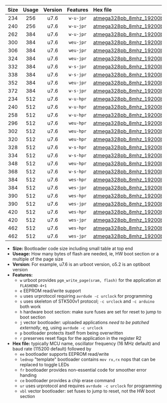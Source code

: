 |Size|Usage|Version|Features|Hex file|
|:-:|:-:|:-:|:-:|:--|
|234|256|u7.6|`w-u-jpr`|[atmega328pb_8mhz_19200bps_ur_vbl.hex](https://raw.githubusercontent.com/stefanrueger/urboot/main//atmega328pb_8mhz_19200bps_ur_vbl.hex)|
|240|256|u7.6|`w-u-jpr`|[atmega328pb_8mhz_19200bps_lednop_ur_vbl.hex](https://raw.githubusercontent.com/stefanrueger/urboot/main//atmega328pb_8mhz_19200bps_lednop_ur_vbl.hex)|
|262|384|u7.6|`w-u-jpr`|[atmega328pb_8mhz_19200bps_lednop_fr_ur_vbl.hex](https://raw.githubusercontent.com/stefanrueger/urboot/main//atmega328pb_8mhz_19200bps_lednop_fr_ur_vbl.hex)|
|300|384|u7.6|`weu-jpr`|[atmega328pb_8mhz_19200bps_ee_ur_vbl.hex](https://raw.githubusercontent.com/stefanrueger/urboot/main//atmega328pb_8mhz_19200bps_ee_ur_vbl.hex)|
|306|384|u7.6|`weu-jpr`|[atmega328pb_8mhz_19200bps_ee_lednop_ur_vbl.hex](https://raw.githubusercontent.com/stefanrueger/urboot/main//atmega328pb_8mhz_19200bps_ee_lednop_ur_vbl.hex)|
|324|384|u7.6|`weu-jpr`|[atmega328pb_8mhz_19200bps_ee_lednop_fr_ur_vbl.hex](https://raw.githubusercontent.com/stefanrueger/urboot/main//atmega328pb_8mhz_19200bps_ee_lednop_fr_ur_vbl.hex)|
|332|384|u7.6|`w-s-jpr`|[atmega328pb_8mhz_19200bps_vbl.hex](https://raw.githubusercontent.com/stefanrueger/urboot/main//atmega328pb_8mhz_19200bps_vbl.hex)|
|338|384|u7.6|`w-s-jpr`|[atmega328pb_8mhz_19200bps_lednop_vbl.hex](https://raw.githubusercontent.com/stefanrueger/urboot/main//atmega328pb_8mhz_19200bps_lednop_vbl.hex)|
|352|384|u7.6|`weu-jpr`|[atmega328pb_8mhz_19200bps_ee_lednop_fr_ce_ur_vbl.hex](https://raw.githubusercontent.com/stefanrueger/urboot/main//atmega328pb_8mhz_19200bps_ee_lednop_fr_ce_ur_vbl.hex)|
|372|384|u7.6|`w-s-jpr`|[atmega328pb_8mhz_19200bps_lednop_fr_vbl.hex](https://raw.githubusercontent.com/stefanrueger/urboot/main//atmega328pb_8mhz_19200bps_lednop_fr_vbl.hex)|
|234|512|u7.6|`w-u-hpr`|[atmega328pb_8mhz_19200bps_ur.hex](https://raw.githubusercontent.com/stefanrueger/urboot/main//atmega328pb_8mhz_19200bps_ur.hex)|
|240|512|u7.6|`w-u-hpr`|[atmega328pb_8mhz_19200bps_lednop_ur.hex](https://raw.githubusercontent.com/stefanrueger/urboot/main//atmega328pb_8mhz_19200bps_lednop_ur.hex)|
|258|512|u7.6|`w-u-hpr`|[atmega328pb_8mhz_19200bps_lednop_fr_ur.hex](https://raw.githubusercontent.com/stefanrueger/urboot/main//atmega328pb_8mhz_19200bps_lednop_fr_ur.hex)|
|296|512|u7.6|`weu-hpr`|[atmega328pb_8mhz_19200bps_ee_ur.hex](https://raw.githubusercontent.com/stefanrueger/urboot/main//atmega328pb_8mhz_19200bps_ee_ur.hex)|
|302|512|u7.6|`weu-hpr`|[atmega328pb_8mhz_19200bps_ee_lednop_ur.hex](https://raw.githubusercontent.com/stefanrueger/urboot/main//atmega328pb_8mhz_19200bps_ee_lednop_ur.hex)|
|320|512|u7.6|`weu-hpr`|[atmega328pb_8mhz_19200bps_ee_lednop_fr_ur.hex](https://raw.githubusercontent.com/stefanrueger/urboot/main//atmega328pb_8mhz_19200bps_ee_lednop_fr_ur.hex)|
|328|512|u7.6|`w-s-hpr`|[atmega328pb_8mhz_19200bps.hex](https://raw.githubusercontent.com/stefanrueger/urboot/main//atmega328pb_8mhz_19200bps.hex)|
|334|512|u7.6|`w-s-hpr`|[atmega328pb_8mhz_19200bps_lednop.hex](https://raw.githubusercontent.com/stefanrueger/urboot/main//atmega328pb_8mhz_19200bps_lednop.hex)|
|348|512|u7.6|`weu-hpr`|[atmega328pb_8mhz_19200bps_ee_lednop_fr_ce_ur.hex](https://raw.githubusercontent.com/stefanrueger/urboot/main//atmega328pb_8mhz_19200bps_ee_lednop_fr_ce_ur.hex)|
|368|512|u7.6|`w-s-hpr`|[atmega328pb_8mhz_19200bps_lednop_fr.hex](https://raw.githubusercontent.com/stefanrueger/urboot/main//atmega328pb_8mhz_19200bps_lednop_fr.hex)|
|384|512|u7.6|`wes-hpr`|[atmega328pb_8mhz_19200bps_ee.hex](https://raw.githubusercontent.com/stefanrueger/urboot/main//atmega328pb_8mhz_19200bps_ee.hex)|
|384|512|u7.6|`wes-jpr`|[atmega328pb_8mhz_19200bps_ee_vbl.hex](https://raw.githubusercontent.com/stefanrueger/urboot/main//atmega328pb_8mhz_19200bps_ee_vbl.hex)|
|390|512|u7.6|`wes-hpr`|[atmega328pb_8mhz_19200bps_ee_lednop.hex](https://raw.githubusercontent.com/stefanrueger/urboot/main//atmega328pb_8mhz_19200bps_ee_lednop.hex)|
|390|512|u7.6|`wes-jpr`|[atmega328pb_8mhz_19200bps_ee_lednop_vbl.hex](https://raw.githubusercontent.com/stefanrueger/urboot/main//atmega328pb_8mhz_19200bps_ee_lednop_vbl.hex)|
|420|512|u7.6|`wes-hpr`|[atmega328pb_8mhz_19200bps_ee_lednop_fr.hex](https://raw.githubusercontent.com/stefanrueger/urboot/main//atmega328pb_8mhz_19200bps_ee_lednop_fr.hex)|
|420|512|u7.6|`wes-jpr`|[atmega328pb_8mhz_19200bps_ee_lednop_fr_vbl.hex](https://raw.githubusercontent.com/stefanrueger/urboot/main//atmega328pb_8mhz_19200bps_ee_lednop_fr_vbl.hex)|
|462|512|u7.6|`wes-hpr`|[atmega328pb_8mhz_19200bps_ee_lednop_fr_ce.hex](https://raw.githubusercontent.com/stefanrueger/urboot/main//atmega328pb_8mhz_19200bps_ee_lednop_fr_ce.hex)|
|462|512|u7.6|`wes-jpr`|[atmega328pb_8mhz_19200bps_ee_lednop_fr_ce_vbl.hex](https://raw.githubusercontent.com/stefanrueger/urboot/main//atmega328pb_8mhz_19200bps_ee_lednop_fr_ce_vbl.hex)|

- **Size:** Bootloader code size including small table at top end
- **Useage:** How many bytes of flash are needed, ie, HW boot section or a multiple of the page size
- **Version:** For example, u7.6 is an urboot version, o5.2 is an optiboot version
- **Features:**
  + `w` urboot provides `pgm_write_page(sram, flash)` for the application at `FLASHEND-4+1`
  + `e` EEPROM read/write support
  + `u` uses urprotocol requiring `avrdude -c urclock` for programming
  + `s` uses skeleton of STK500v1 protocol; `-c urclock` and `-c arduino` both work
  + `h` hardware boot section: make sure fuses are set for reset to jump to boot section
  + `j` vector bootloader: uploaded applications *need to be patched externally*, eg, using `avrdude -c urclock`
  + `p` bootloader protects itself from being overwritten
  + `r` preserves reset flags for the application in the register R2
- **Hex file:** typically MCU name, oscillator frequency (16 MHz default) and baud rate (115200 default) followed by
  + `ee` bootloader supports EEPROM read/write
  + `lednop` "template" bootloader contains `mov rx,rx` nops that can be replaced to toggle LEDs
  + `fr` bootloader provides non-essential code for smoother error handing
  + `ce` bootloader provides a chip erase command
  + `ur` uses urprotocol and requires `avrdude -c urclock` for programming
  + `vbl` vector bootloader: set fuses to jump to reset, not the HW boot section
